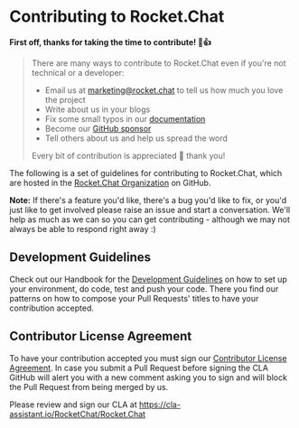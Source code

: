 # Contributing to Rocket.Chat

**First off, thanks for taking the time to contribute! :tada::+1:**

> There are many ways to contribute to Rocket.Chat even if you're not technical or a developer:
>
> * Email us at marketing@rocket.chat to tell us how much you love the project
> * Write about us in your blogs
> * Fix some small typos in our [documentation](https://docs.rocket.chat/contributing)
> * Become our [GitHub sponsor](https://github.com/sponsors/RocketChat)
> * Tell others about us and help us spread the word
>
> Every bit of contribution is appreciated 🙂 thank you!

The following is a set of guidelines for contributing to Rocket.Chat, which are hosted in the [Rocket.Chat Organization](https://github.com/RocketChat) on GitHub.

__Note:__ If there's a feature you'd like, there's a bug you'd like to fix, or you'd just like to get involved please raise an issue and start a conversation. We'll help as much as we can so you can get contributing - although we may not always be able to respond right away :)

## Development Guidelines

Check out our Handbook for the [Development Guidelines](https://handbook.rocket.chat/product/development/development-guidelines) on how to set up your environment, do code, test and push your code. There you find our patterns on how to compose your Pull Requests' titles to have your contribution accepted.

## Contributor License Agreement

To have your contribution accepted you must sign our [Contributor License Agreement](https://cla-assistant.io/RocketChat/Rocket.Chat). In case you submit a Pull Request before signing the CLA GitHub will alert you with a new comment asking you to sign and will block the Pull Request from being merged by us.

Please review and sign our CLA at https://cla-assistant.io/RocketChat/Rocket.Chat
